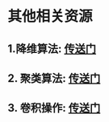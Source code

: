 # 其他相关资源

## 1.降维算法: [传送门](https://mp.weixin.qq.com/s/m_8XKbkpv7dc7c89HNJp8g)

## 2. 聚类算法: [传送门](https://mp.weixin.qq.com/s/eFem5SOR16-DUXhuxLbHUg)

## 3. 卷积操作: [传送门](https://mp.weixin.qq.com/s/sVH71rtMGOfnkSXEnWJiiQ)

